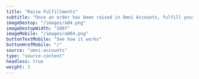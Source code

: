 ```yaml
---
title: "Raise Fulfillments"
subtitle: "Once an order has been raised in Omni Accounts, fulfill your order with one of fulfillment partners, such as Parcelninja"
imageDestop: "/images/a04.png"
imageDestopWidth: "1007"
imageMobile: "/images/a004.png"
buttonTextMobile: "See how it works"
buttonHrefMobile: "/" 
source: "omni-accounts"
type: "source-content"
headless: true
weight: 3
---
```

